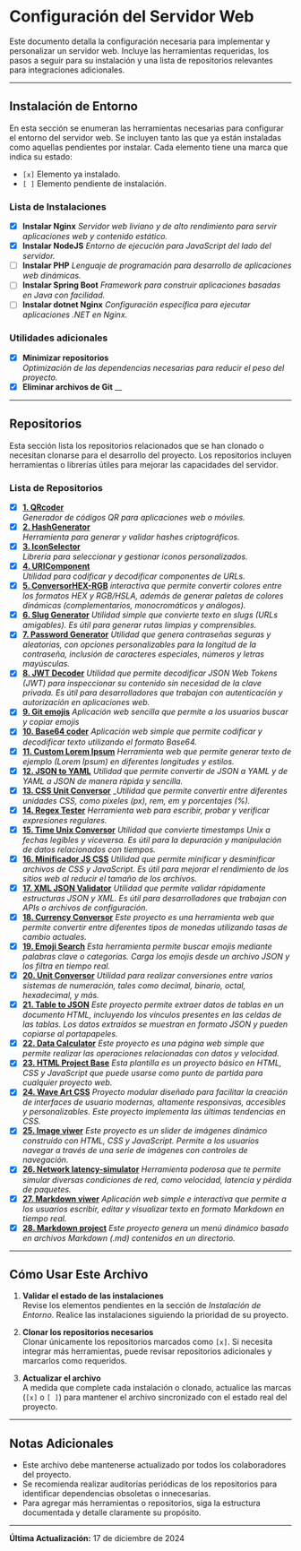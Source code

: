 # Configuración del Servidor Web

Este documento detalla la configuración necesaria para implementar y personalizar un servidor web. Incluye las herramientas requeridas, los pasos a seguir para su instalación y una lista de repositorios relevantes para integraciones adicionales.

---

## Instalación de Entorno

En esta sección se enumeran las herramientas necesarias para configurar el entorno del servidor web. Se incluyen tanto las que ya están instaladas como aquellas pendientes por instalar. Cada elemento tiene una marca que indica su estado:

- `[x]` Elemento ya instalado.
- `[ ]` Elemento pendiente de instalación.

### Lista de Instalaciones

- [x] **Instalar Nginx**
  _Servidor web liviano y de alto rendimiento para servir aplicaciones web y contenido estático._
- [x] **Instalar NodeJS**
  _Entorno de ejecución para JavaScript del lado del servidor._
- [ ] **Instalar PHP**
  _Lenguaje de programación para desarrollo de aplicaciones web dinámicas._
- [ ] **Instalar Spring Boot**
  _Framework para construir aplicaciones basadas en Java con facilidad._
- [ ] **Instalar dotnet Nginx**
  _Configuración específica para ejecutar aplicaciones .NET en Nginx._

### Utilidades adicionales

- [x] **Minimizar repositorios**  
  _Optimización de las dependencias necesarias para reducir el peso del proyecto._
- [x] **Eliminar archivos de Git**
  __

---

## Repositorios

Esta sección lista los repositorios relacionados que se han clonado o necesitan clonarse para el desarrollo del proyecto. Los repositorios incluyen herramientas o librerías útiles para mejorar las capacidades del servidor.

### Lista de Repositorios

- [x] [**1. QRcoder**](https://github.com/andres-olarte396/dev-laoz-QRcoder)  
  _Generador de códigos QR para aplicaciones web o móviles._
- [x] [**2. HashGenerator**](https://github.com/andres-olarte396/dev-laoz-HashGenerator)  
  _Herramienta para generar y validar hashes criptográficos._
- [x] [**3. IconSelector**](https://github.com/andres-olarte396/dev-laoz-IconSelector)  
  _Librería para seleccionar y gestionar iconos personalizados._
- [x] [**4. URIComponent**](https://github.com/andres-olarte396/dev-laoz-URIComponent)  
  _Utilidad para codificar y decodificar componentes de URLs._
- [x] [**5. ConversorHEX-RGB**](https://github.com/andres-olarte396/dev-laoz-ConversorHEX-RGB)
  _interactiva que permite convertir colores entre los formatos HEX y RGB/HSLA, además de generar paletas de colores dinámicas (complementarios, monocromáticos y análogos)._
- [x] [**6. Slug Generator**](https://github.com/andres-olarte396/dev-laoz-SlugGenerator)
  _Utilidad simple que convierte texto en slugs (URLs amigables). Es útil para generar rutas limpias y comprensibles._
- [x] [**7. Password Generator**](https://github.com/andres-olarte396/dev-laoz-PassGenerator)
  _Utilidad que genera contraseñas seguras y aleatorias, con opciones personalizables para la longitud de la contraseña, inclusión de caracteres especiales, números y letras mayúsculas._
- [x] [**8. JWT Decoder**](https://github.com/andres-olarte396/dev-laoz-JWTDecoder)
  _Utilidad que permite decodificar JSON Web Tokens (JWT) para inspeccionar su contenido sin necesidad de la clave privada. Es útil para desarrolladores que trabajan con autenticación y autorización en aplicaciones web._
- [x] [**9. Git emojis**](https://github.com/developer-laoz396/dev-laoz-gitmojis)
  _Aplicación web sencilla que permite a los usuarios buscar y copiar emojis_
- [x] [**10. Base64 coder**](https://github.com/andres-olarte396/dev-laoz-B64coder)
  _Aplicación web simple que permite codificar y decodificar texto utilizando el formato Base64._
- [x] [**11. Custom Lorem Ipsum**](https://github.com/andres-olarte396/dev-laoz-CustomLoremIpsum)
  _Herramienta web que permite generar texto de ejemplo (Lorem Ipsum) en diferentes longitudes y estilos._
- [x] [**12. JSON to YAML**](https://github.com/andres-olarte396/dev-laoz-JSON-YAML)
  _Utilidad que permite convertir de JSON a YAML y de YAML a JSON de manera rápida y sencilla._
- [x] [**13. CSS Unit Conversor**](https://github.com/andres-olarte396/dev-laoz-CSSUnitConversor)
  __Utilidad que permite convertir entre diferentes unidades CSS, como píxeles (px), rem, em y porcentajes (%)._
- [x] [**14. Regex Tester**](https://github.com/andres-olarte396/dev-laoz-RegexTester)
  _Herramienta web para escribir, probar y verificar expresiones regulares._
- [x] [**15. Time Unix Conversor**](https://github.com/andres-olarte396/dev-laoz-TimeUnixConversor)
  _Utilidad que convierte timestamps Unix a fechas legibles y viceversa. Es útil para la depuración y manipulación de datos relacionados con tiempos._
- [x] [**16. Minificador JS CSS**](https://github.com/andres-olarte396/dev-laoz-Minificador-JS-CSS)
  _Utilidad que permite minificar y desminificar archivos de CSS y JavaScript. Es útil para mejorar el rendimiento de los sitios web al reducir el tamaño de los archivos._
- [x] [**17. XML JSON Validator**](https://github.com/andres-olarte396/dev-laoz-XML-JSON-Validator)
  _Utilidad que permite validar rápidamente estructuras JSON y XML. Es útil para desarrolladores que trabajan con APIs o archivos de configuración._
- [x] [**18. Currency Conversor**](https://github.com/andres-olarte396/dev-laoz-CurrencyConversor)
  _Este proyecto es una herramienta web que permite convertir entre diferentes tipos de monedas utilizando tasas de cambio actuales._
- [x] [**19. Emoji Search**](https://github.com/andres-olarte396/dev-laoz-EmojiSearch)
  _Esta herramienta permite buscar emojis mediante palabras clave o categorías. Carga los emojis desde un archivo JSON y los filtra en tiempo real._
- [x] [**20. Unit Conversor**](https://github.com/andres-olarte396/dev-laoz-UnitConversor)
  _Utilidad para realizar conversiones entre varios sistemas de numeración, tales como decimal, binario, octal, hexadecimal, y más._
- [x] [**21. Table to JSON**](https://github.com/andres-olarte396/dev-laoz-table-to-json)
  _Este proyecto permite extraer datos de tablas en un documento HTML, incluyendo los vínculos presentes en las celdas de las tablas. Los datos extraídos se muestran en formato JSON y pueden copiarse al portapapeles._
- [x] [**22. Data Calculator**](https://github.com/andres-olarte396/dev-laoz-DataCalculator)
  _Este proyecto es una página web simple que permite realizar las operaciones relacionadas con datos y velocidad._
- [x] [**23. HTML Project Base**](https://github.com/andres-olarte396/dev-laoz-HTML-Project-Base)
  _Esta plantilla es un proyecto básico en HTML, CSS y JavaScript que puede usarse como punto de partida para cualquier proyecto web._
- [x] [**24. Wave Art CSS**](https://github.com/andres-olarte396/dev-laoz-WaveArtCSS)
  _Proyecto modular diseñado para facilitar la creación de interfaces de usuario modernas, altamente responsivas, accesibles y personalizables. Este proyecto implementa las últimas tendencias en CSS._
- [x] [**25. Image viwer**](https://github.com/andres-olarte396/dev-laoz-image-viwer)
  _Este proyecto es un slider de imágenes dinámico construido con HTML, CSS y JavaScript. Permite a los usuarios navegar a través de una serie de imágenes con controles de navegación._
- [x] [**26. Network latency-simulator**](https://github.com/andres-olarte396/dev-laoz-network-latency-simulator)
  _Herramienta poderosa que te permite simular diversas condiciones de red, como velocidad, latencia y pérdida de paquetes._
- [x] [**27. Markdown viwer**](https://github.com/andres-olarte396/dev-laoz-markdown-viwer)
  _Aplicación web simple e interactiva que permite a los usuarios escribir, editar y visualizar texto en formato Markdown en tiempo real._
- [x] [**28. Markdown project**](https://github.com/andres-olarte396/dev-laoz-markdown-project)
  _Este proyecto genera un menú dinámico basado en archivos Markdown (.md) contenidos en un directorio._

---

## Cómo Usar Este Archivo

1. **Validar el estado de las instalaciones**  
   Revise los elementos pendientes en la sección de _Instalación de Entorno_. Realice las instalaciones siguiendo la prioridad de su proyecto.

2. **Clonar los repositorios necesarios**  
   Clonar únicamente los repositorios marcados como `[x]`. Si necesita integrar más herramientas, puede revisar repositorios adicionales y marcarlos como requeridos.

3. **Actualizar el archivo**  
   A medida que complete cada instalación o clonado, actualice las marcas (`[x]` o `[ ]`) para mantener el archivo sincronizado con el estado real del proyecto.

---

## Notas Adicionales

- Este archivo debe mantenerse actualizado por todos los colaboradores del proyecto.
- Se recomienda realizar auditorías periódicas de los repositorios para identificar dependencias obsoletas o innecesarias.
- Para agregar más herramientas o repositorios, siga la estructura documentada y detalle claramente su propósito.

---

**Última Actualización:** 17 de diciembre de 2024
